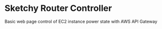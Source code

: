 # Sketchy Router Controller

Basic web page control of EC2 instance power state with AWS API Gateway
